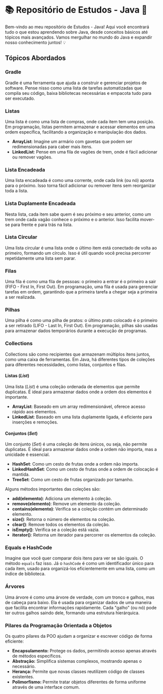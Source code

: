 # 📚 Repositório de Estudos - Java 🚀

Bem-vindo ao meu repositório de Estudos - Java! Aqui você encontrará tudo o que estou aprendendo sobre Java, desde conceitos básicos até tópicos mais avançados. Vamos mergulhar no mundo do Java e expandir nosso conhecimento juntos! 💡

## Tópicos Abordados

### Gradle 
Gradle é uma ferramenta que ajuda a construir e gerenciar projetos de software. Pense nisso como uma lista de tarefas automatizadas que compila seu código, baixa bibliotecas necessárias e empacota tudo para ser executado.

### Listas 
Uma lista é como uma lista de compras, onde cada item tem uma posição. Em programação, listas permitem armazenar e acessar elementos em uma ordem específica, facilitando a organização e manipulação dos dados.

- **ArrayList**: Imagine um armário com gavetas que podem ser redimensionadas para caber mais itens.
- **LinkedList**: Pense em uma fila de vagões de trem, onde é fácil adicionar ou remover vagões.

### Lista Encadeada 
Uma lista encadeada é como uma corrente, onde cada link (ou nó) aponta para o próximo. Isso torna fácil adicionar ou remover itens sem reorganizar toda a lista.

### Lista Duplamente Encadeada
Nesta lista, cada item sabe quem é seu próximo e seu anterior, como um trem onde cada vagão conhece o próximo e o anterior. Isso facilita mover-se para frente e para trás na lista.

### Lista Circular 
Uma lista circular é uma lista onde o último item está conectado de volta ao primeiro, formando um círculo. Isso é útil quando você precisa percorrer repetidamente uma lista sem parar.

### Filas
Uma fila é como uma fila de pessoas: o primeiro a entrar é o primeiro a sair (FIFO - First In, First Out). Em programação, uma fila é usada para gerenciar tarefas em ordem, garantindo que a primeira tarefa a chegar seja a primeira a ser realizada.

### Pilhas
Uma pilha é como uma pilha de pratos: o último prato colocado é o primeiro a ser retirado (LIFO - Last In, First Out). Em programação, pilhas são usadas para armazenar dados temporários durante a execução de programas.

### Collections
Collections são como recipientes que armazenam múltiplos itens juntos, como uma caixa de ferramentas. Em Java, há diferentes tipos de coleções para diferentes necessidades, como listas, conjuntos e filas. 

#### Listas (*List*)
Uma lista (*List*) é uma coleção ordenada de elementos que permite duplicatas. É ideal para armazenar dados onde a ordem dos elementos é importante.

- **ArrayList**: Baseado em um array redimensionável, oferece acesso rápido aos elementos.
- **LinkedList**: Baseado em uma lista duplamente ligada, é eficiente para inserções e remoções.

#### Conjuntos (*Set*)
Um conjunto (*Set*) é uma coleção de itens únicos, ou seja, não permite duplicatas. É ideal para armazenar dados onde a ordem não importa, mas a unicidade é essencial.

- **HashSet**: Como um cesto de frutas onde a ordem não importa.
- **LinkedHashSet**: Como um cesto de frutas onde a ordem de colocação é mantida.
- **TreeSet**: Como um cesto de frutas organizado por tamanho.

Alguns métodos importantes das coleções são:

- **add(elemento)**: Adiciona um elemento à coleção.
- **remove(elemento)**: Remove um elemento da coleção.
- **contains(elemento)**: Verifica se a coleção contém um determinado elemento.
- **size()**: Retorna o número de elementos na coleção.
- **clear()**: Remove todos os elementos da coleção.
- **isEmpty()**: Verifica se a coleção está vazia.
- **iterator()**: Retorna um iterador para percorrer os elementos da coleção.

### Equals e HashCode 
Imagine que você quer comparar dois itens para ver se são iguais. O método `equals` faz isso. Já o `hashCode` é como um identificador único para cada item, usado para organizá-los eficientemente em uma lista, como um índice de biblioteca.

### Árvores 
Uma árvore é como uma árvore de verdade, com um tronco e galhos, mas de cabeça para baixo. Ela é usada para organizar dados de uma maneira que facilita encontrar informações rapidamente. Cada "galho" (ou nó) pode ter outros galhos saindo dele, formando uma estrutura hierárquica.

### Pilares da Programação Orientada a Objetos
Os quatro pilares da POO ajudam a organizar e escrever código de forma eficiente:
- **Encapsulamento:** Protege os dados, permitindo acesso apenas através de métodos específicos.
- **Abstração:** Simplifica sistemas complexos, mostrando apenas o necessário.
- **Herança:** Permite que novas classes reutilizem código de classes existentes.
- **Polimorfismo:** Permite tratar objetos diferentes de forma uniforme através de uma interface comum.

